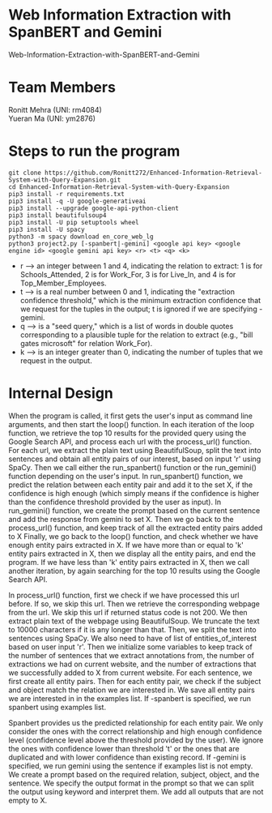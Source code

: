 # Web Information Extraction with SpanBERT and Gemini

Web-Information-Extraction-with-SpanBERT-and-Gemini

# Team Members
Ronitt Mehra (UNI: rm4084) <br>
Yueran Ma (UNI: ym2876)

# Steps to run the program
`git clone https://github.com/Ronitt272/Enhanced-Information-Retrieval-System-with-Query-Expansion.git` <br>
`cd Enhanced-Information-Retrieval-System-with-Query-Expansion` <br>
`pip3 install -r requirements.txt` <br>
`pip3 install -q -U google-generativeai` <br>
`pip3 install --upgrade google-api-python-client`  <br>
`pip3 install beautifulsoup4` <br>
`pip3 install -U pip setuptools wheel` <br>
`pip3 install -U spacy` <br>
`python3 -m spacy download en_core_web_lg` <br>
`python3 project2.py [-spanbert|-gemini] <google api key> <google engine id> <google gemini api key> <r> <t> <q> <k>` <br>

- r --> an integer between 1 and 4, indicating the relation to extract: 1 is for Schools_Attended, 2 is for Work_For, 3 is for Live_In, and 4 is for Top_Member_Employees. <br>
- t --> is a real number between 0 and 1, indicating the "extraction confidence threshold," which is the minimum extraction confidence that we request for the tuples in the output; t is ignored if we are specifying -gemini. <br>
- q --> is a "seed query," which is a list of words in double quotes corresponding to a plausible tuple for the relation to extract (e.g., "bill gates microsoft" for relation Work_For). <br>
- k --> is an integer greater than 0, indicating the number of tuples that we request in the output. <br>

# Internal Design

When the program is called, it first gets the user's input as command line arguments, and then start the loop() function.
In each iteration of the loop function, we retrieve the top 10 results for the provided query using the Google Search API, and process each url with the process_url() function.
For each url, we extract the plain text using BeautifulSoup, split the text into sentences and obtain all entity pairs of our interest, based on input 'r' using SpaCy. Then we call either the run_spanbert() function or the run_gemini() function depending on the user's input.
In run_spanbert() function, we predict the relation between each entity pair and add it to the set X, if the confidence is high enough (which simply means if the confidence is higher than the confidence threshold provided by the user as input).
In run_gemini() function, we create the prompt based on the current sentence and add the response from gemini to set X.
Then we go back to the process_url() function, and keep track of all the extracted entity pairs added to X
Finally, we go back to the loop() function, and check whether we have enough entity pairs extracted in X. If we
have more than or equal to 'k' entity pairs extracted in X, then we display all the entity pairs, and end the program. If we have less than 'k' entity pairs extracted in X, then we call another iteration, by again searching for the top 10 results using the Google Search API.

In process_url() function, first we check if we have processed this url before. If so, we skip this url.
Then we retrieve the corresponding webpage from the url. We skip this url if returned status code is not 200.
We then extract plain text of the webpage using BeautifulSoup. We truncate the text to 10000 characters if it is any longer than that. Then, we split the text into sentences using SpaCy. We also need to have of list of entities_of_interest based on user input 'r'.
Then we initialize some variables to keep track of the number of sentences that we extract annotations from, the number of extractions we had on current website, and the number of extractions that we successfully added to X from current website.
For each sentence, we first create all entity pairs. Then for each entity pair, we check if the subject and object match the relation we are interested in. We save all entity pairs we are interested in in the examples list.
If -spanbert is specified, we run spanbert using examples list.
 
Spanbert provides us the predicted relationship for each entity pair. We only consider the ones with the correct relationship and high enough confidence level (confidence level above the threshold provided by the user). We ignore the ones with confidence lower than threshold 't' or the ones that are duplicated and with lower confidence than existing record. If -gemini is specified, we run gemini using the sentence if examples list is not empty. We create a prompt based on the required relation, subject, object, and the sentence. We specify the output format in the prompt so that we can split the output using keyword and interpret them. We add all outputs that are not empty to X.





